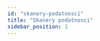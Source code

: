 ```yaml
---
id: "skanery-podatnosci"
title: "Skanery podatnosci"
sidebar_position: 1
---
```


<!-- Opis sekcji: Skanery podatnosci -->
